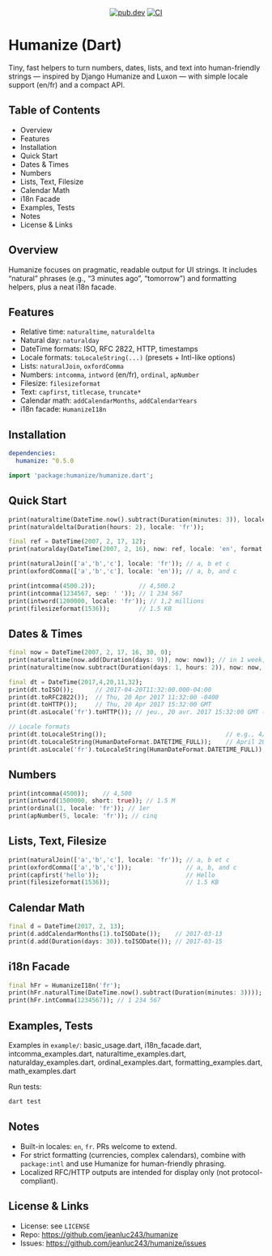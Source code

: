 <p align="center">
  <a href="https://pub.dev/packages/humanize"><img src="https://img.shields.io/pub/v/humanize.svg" alt="pub.dev"></a>
  <a href="https://github.com/jeanluc243/humanize/actions"><img src="https://github.com/jeanluc243/humanize/workflows/CI/badge.svg" alt="CI"></a>
</p>

# Humanize (Dart)

Tiny, fast helpers to turn numbers, dates, lists, and text into human-friendly strings — inspired by Django Humanize and Luxon — with simple locale support (en/fr) and a compact API.

## Table of Contents

- Overview
- Features
- Installation
- Quick Start
- Dates & Times
- Numbers
- Lists, Text, Filesize
- Calendar Math
- i18n Facade
- Examples, Tests
- Notes
- License & Links

## Overview

Humanize focuses on pragmatic, readable output for UI strings. It includes “natural” phrases (e.g., “3 minutes ago”, “tomorrow”) and formatting helpers, plus a neat i18n facade.

## Features

- Relative time: `naturaltime`, `naturaldelta`
- Natural day: `naturalday`
- DateTime formats: ISO, RFC 2822, HTTP, timestamps
- Locale formats: `toLocaleString(...)` (presets + Intl-like options)
- Lists: `naturalJoin`, `oxfordComma`
- Numbers: `intcomma`, `intword` (en/fr), `ordinal`, `apNumber`
- Filesize: `filesizeformat`
- Text: `capfirst`, `titlecase`, `truncate*`
- Calendar math: `addCalendarMonths`, `addCalendarYears`
- i18n facade: `HumanizeI18n`

## Installation

```yaml
dependencies:
  humanize: ^0.5.0
```

```dart
import 'package:humanize/humanize.dart';
```

## Quick Start

```dart
print(naturaltime(DateTime.now().subtract(Duration(minutes: 3)), locale: 'en')); // 3 minutes ago
print(naturaldelta(Duration(hours: 2), locale: 'fr'));                            // 2 heures

final ref = DateTime(2007, 2, 17, 12);
print(naturalday(DateTime(2007, 2, 16), now: ref, locale: 'en', format: 'dd MMMM yyyy')); // yesterday

print(naturalJoin(['a','b','c'], locale: 'fr')); // a, b et c
print(oxfordComma(['a','b','c'], locale: 'en')); // a, b, and c

print(intcomma(4500.2));            // 4,500.2
print(intcomma(1234567, sep: ' ')); // 1 234 567
print(intword(1200000, locale: 'fr')); // 1,2 millions
print(filesizeformat(1536));        // 1.5 KB
```

## Dates & Times

```dart
final now = DateTime(2007, 2, 17, 16, 30, 0);
print(naturaltime(now.add(Duration(days: 9)), now: now)); // in 1 week, 2 days
print(naturaltime(now.subtract(Duration(days: 1, hours: 2)), now: now, locale: 'fr')); // il y a un jour, 2 heures

final dt = DateTime(2017,4,20,11,32);
print(dt.toISO());      // 2017-04-20T11:32:00.000-04:00
print(dt.toRFC2822());  // Thu, 20 Apr 2017 11:32:00 -0400
print(dt.toHTTP());     // Thu, 20 Apr 2017 15:32:00 GMT
print(dt.asLocale('fr').toHTTP()); // jeu., 20 avr. 2017 15:32:00 GMT (display)

// Locale formats
print(dt.toLocaleString());                                 // e.g., 4/20/2017
print(dt.toLocaleString(HumanDateFormat.DATETIME_FULL));    // April 20, 2017...
print(dt.asLocale('fr').toLocaleString(HumanDateFormat.DATETIME_FULL)); // 20 avril 2017...
```

## Numbers

```dart
print(intcomma(4500));    // 4,500
print(intword(1500000, short: true)); // 1.5 M
print(ordinal(1, locale: 'fr')); // 1er
print(apNumber(5, locale: 'fr')); // cinq
```

## Lists, Text, Filesize

```dart
print(naturalJoin(['a','b','c'], locale: 'fr')); // a, b et c
print(oxfordComma(['a','b','c']));               // a, b, and c
print(capfirst('hello'));                        // Hello
print(filesizeformat(1536));                     // 1.5 KB
```

## Calendar Math

```dart
final d = DateTime(2017, 2, 13);
print(d.addCalendarMonths(1).toISODate());    // 2017-03-13
print(d.add(Duration(days: 30)).toISODate()); // 2017-03-15
```

## i18n Facade

```dart
final hFr = HumanizeI18n('fr');
print(hFr.naturalTime(DateTime.now().subtract(Duration(minutes: 3))));
print(hFr.intComma(1234567)); // 1 234 567
```

## Examples, Tests

Examples in `example/`: basic_usage.dart, i18n_facade.dart, intcomma_examples.dart, naturaltime_examples.dart, naturalday_examples.dart, ordinal_examples.dart, formatting_examples.dart, math_examples.dart

Run tests:

```bash
dart test
```

## Notes

- Built-in locales: `en`, `fr`. PRs welcome to extend.
- For strict formatting (currencies, complex calendars), combine with `package:intl` and use Humanize for human-friendly phrasing.
- Localized RFC/HTTP outputs are intended for display only (not protocol-compliant).

## License & Links

- License: see `LICENSE`
- Repo: https://github.com/jeanluc243/humanize
- Issues: https://github.com/jeanluc243/humanize/issues

